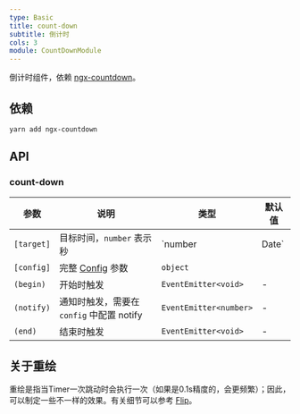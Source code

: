 ```yaml
---
type: Basic
title: count-down
subtitle: 倒计时
cols: 3
module: CountDownModule
---
```


倒计时组件，依赖 [ngx-countdown](https://github.com/cipchk/ngx-countdown)。

## 依赖

```
yarn add ngx-countdown
```

## API

### count-down

| 参数       | 说明                                     | 类型                   | 默认值 |
|------------|----------------------------------------|------------------------|--------|
| `[target]` | 目标时间，`number` 表示秒                 | `number | Date`        | -      |
| `[config]` | 完整 [Config](https://github.com/cipchk/ngx-countdown#config) 参数                                 | `object`               |        |
| `(begin)`  | 开始时触发                               | `EventEmitter<void>`   | -      |
| `(notify)` | 通知时触发，需要在 `config` 中配置 notify | `EventEmitter<number>` | -      |
| `(end)`    | 结束时触发                               | `EventEmitter<void>`   | -      |

## 关于重绘

重绘是指当Timer一次跳动时会执行一次（如果是0.1s精度的，会更频繁）；因此，可以制定一些不一样的效果。有关细节可以参考 [Flip](https://cipchk.github.io/ngx-countdown/#/tpl/flip)。
